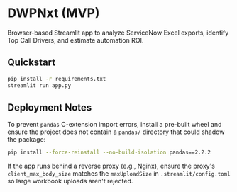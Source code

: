 # DWPNxt (MVP)

Browser-based Streamlit app to analyze ServiceNow Excel exports, identify Top Call Drivers, and estimate automation ROI.

## Quickstart
```bash
pip install -r requirements.txt
streamlit run app.py
```

## Deployment Notes
To prevent `pandas` C-extension import errors, install a pre-built wheel and ensure the project does not contain a `pandas/` directory that could shadow the package:
```bash
pip install --force-reinstall --no-build-isolation pandas==2.2.2
```

If the app runs behind a reverse proxy (e.g., Nginx), ensure the proxy's
`client_max_body_size` matches the `maxUploadSize` in `.streamlit/config.toml`
so large workbook uploads aren't rejected.
